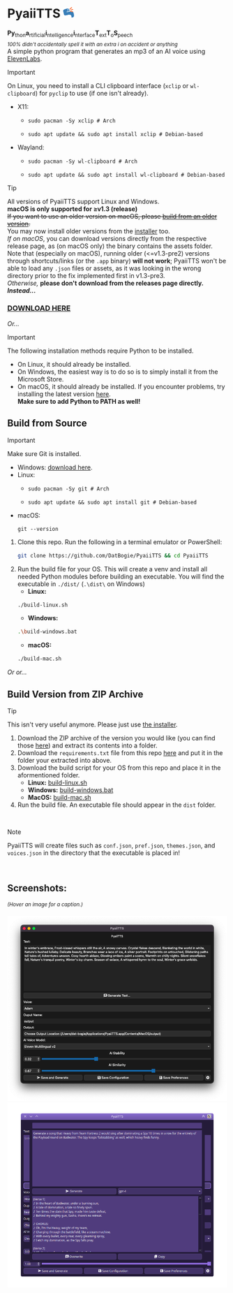 # PyaiiTTS <img src="./.web-assets/PyaiiTTS-Logo.png" height="25px">
**Py**<sub>thon</sub>**a**<sub>rtificial</sub>**i**<sub>ntelligence</sub>**i**<sub>nterface</sub>**T**<sub>ext</sub>**T**<sub>o</sub>**S**<sub>peech</sub><br>_<sub>100% didn't accidentally spell it with an extra i on accident or anything</sub>_<br>
A simple python program that generates an mp3 of an AI voice using [ElevenLabs](https://elevenlabs.io).

> [!Important]
> On Linux, you need to install a CLI clipboard interface (`xclip` or `wl-clipboard`) for `pyclip` to use (if one isn't already).
> - X11:
>     - ```
>       sudo pacman -Sy xclip # Arch
>       ```
>     - ```
>       sudo apt update && sudo apt install xclip # Debian-based
>       ```
> - Wayland:
>     - ```
>       sudo pacman -Sy wl-clipboard # Arch
>       ```
>     - ```
>       sudo apt update && sudo apt install wl-clipboard # Debian-based
>       ```

> [!Tip]
> All versions of PyaiiTTS support Linux and Windows.<br>
> **macOS is only supported for ≥v1.3 (release)**<br>
> ~~If you want to use an older version on macOS, please [build from an older version](#build-version-from-zip-archive).~~<br>
> You may now install older versions from the [installer](https://github.com/datbogie/pyaiitts-installer/releases/latest) too.<br>
> _If on macOS_, you can download versions directly from the respective release page, as (on macOS only) the binary contains the assets folder.<br>
> Note that (especially on macOS), running older (<=v1.3-pre2) versions through shortcuts/links (or the `.app` binary) **will not work**; PyaiiTTS won't be able to load any `.json` files or assets, as it was looking in the wrong directory prior to the fix implemented first in v1.3-pre3.<br>
> *Otherwise,* **please don't download from the releases page directly. _Instead..._**

### [DOWNLOAD HERE](https://github.com/DatBogie/PyaiiTTS-Installer/releases/latest)

*Or...*

> [!Important]
> The following installation methods require Python to be installed.<br>
> - On Linux, it should already be installed.<br>
> - On Windows, the easiest way is to do so is to simply install it from the Microsoft Store.<br>
> - On macOS, it should already be installed. If you encounter problems, try installing the latest version [here](https://www.python.org/downloads/).<br>
> **Make sure to add Python to PATH as well!**

## Build from Source
> [!Important]
> Make sure Git is installed.<br>
> - Windows: [download here](https://gitforwindows.org).
> - Linux:
>     - ```
>       sudo pacman -Sy git # Arch
>       ```
>     - ```
>       sudo apt update && sudo apt install git # Debian-based
>       ```
> - macOS:
>   ```
>   git --version
>   ```

1. Clone this repo.
    Run the following in a terminal emulator or PowerShell:
    ```sh
   git clone https://github.com/DatBogie/PyaiiTTS && cd PyaiiTTS
    ```
3. Run the build file for your OS.
    This will create a venv and install all needed Python modules before building an executable.
    You will find the executable in `./dist/` (`.\dist\` on Windows)
    - **Linux:**
    ```sh
    ./build-linux.sh
    ```
    - **Windows:**
    ```sh
    .\build-windows.bat
    ```
    - **macOS:**
    ```sh
    ./build-mac.sh
    ```

*Or or...*

## Build Version from ZIP Archive
> [!Tip]
This isn't very useful anymore. Please just use [the installer](https://github.com/DatBogie/PyaiiTTS-Installer/releases).

1. Download the ZIP archive of the version you would like (you can find those [here](https://github.com/DatBogie/PyaiiTTS/releases)) and extract its contents into a folder.
2. Download the `requirements.txt` file from this repo [here](requirements.txt) and put it in the folder your extracted into above.
3. Download the build script for your OS from this repo and place it in the aformentioned folder.
    - **Linux:** [build-linux.sh](build-linux.sh)
    - **Windows:** [build-windows.bat](build-windows.bat)
    - **MacOS:** [build-mac.sh](build-mac.sh)
4. Run the build file. An executable file should appear in the `dist` folder.

&nbsp;
> [!Note]
PyaiiTTS will create files such as `conf.json`, `pref.json`, `themes.json`, and `voices.json` in the directory that the executable is placed in!

&nbsp;
## Screenshots:
<sup>_(Hover an image for a caption.)_</sup>

<span title="PyaiiTTS v1.3 (release) running on macOS Ventura.&#010;macOS widgets and system theme are in use.">![PyaiiTTS v1.3 on macOS w/ default widgets/theme](./.web-assets/macOS.png)</span>
<span title="PyaiiTTS v1.3 (release) running on Linux with KDE Plasma 6.2.&#010;Fusion widgets and custom 'Crocus Purple' theme are in use.">![PyaiiTTS v1.3 on Linux w/ default widgets & custom theme](./.web-assets/Linux.png)</span>
